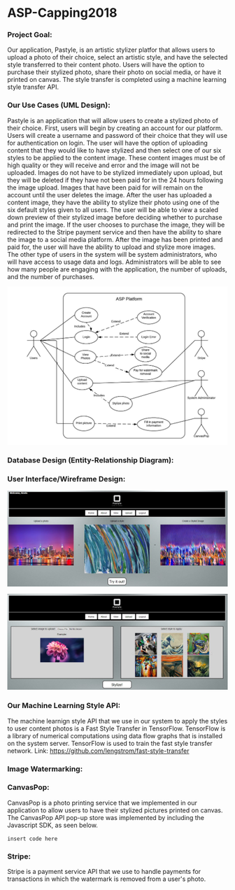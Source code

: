 # ASP-Capping2018

### Project Goal: 

  Our application, Pastyle, is an artistic stylizer platfor that allows users to upload a photo of their choice, select an artistic style, and have the selected style transferred to their content photo. Users will have the option to purchase their stylized photo, share their photo on social media, or have it printed on canvas. The style transfer is completed using a machine learning style transfer API. 
  
### Our Use Cases (UML Design):
  Pastyle is an application that will allow users to create a stylized photo of their choice. First, users will begin by creating an account for our platform. Users will create a username and password of their choice that they will use for authentication on login. The user will have the option of uploading content that they would like to have stylized and then select one of our six styles to be applied to the content image. These content images must be of high quality or they will receive and error and the image will not be uploaded. Images do not have to be stylized immediately upon upload, but they will be deleted if they have not been paid for in the 24 hours following the image upload. Images that have been paid for will remain on the account until the user deletes the image. After the user has uploaded a content image, they have the ability to stylize their photo using one of the six default styles given to all users. The user will be able to view a scaled down preview of their stylized image before deciding whether to purchase and print the image. If the user chooses to purchase the image, they will be redirected to the Stripe payment service and then have the ability to share the image to a social media platform. After the image has been printed and paid for, the user will have the ability to upload and stylize more images. The other type of users in the system will be system administrators, who will have access to usage data and logs. Administrators will be able to see how many people are engaging with the application, the number of uploads, and the number of purchases.  
  
![](https://github.com/nickklacik/ASP-Capping2018/blob/master/Homework/ASP-Capping2018%20UML.jpeg )

### Database Design (Entity-Relationship Diagram):

### User Interface/Wireframe Design:

![](https://github.com/nickklacik/ASP-Capping2018/blob/master/Homework/Wireframe.JPG )

![](https://github.com/nickklacik/ASP-Capping2018/blob/master/Homework/Wireframe_Upload.JPG )

### Our Machine Learning Style API:
  The machine learnign style API that we use in our system to apply the styles to user content photos is a Fast Style Transfer in TensorFlow. TensorFlow is a library of numerical computations using data flow graphs that is installed on the system server. TensorFlow is used to train the fast style transfer network. 
Link: https://github.com/lengstrom/fast-style-transfer

### Image Watermarking:

### CanvasPop:
  CanvasPop is a photo printing service that we implemented in our application to allow users to have their stylized pictures printed on canvas. The CanvasPop API pop-up store was implemented by including the Javascript SDK, as seen below. 
  ```
  insert code here
  ```
### Stripe:
  Stripe is a payment service API that we use to handle payments for transactions in which the watermark is removed from a user's photo. 



